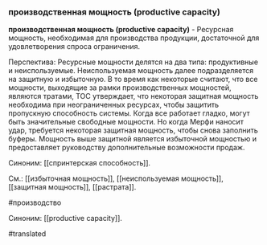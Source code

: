 ### производственная мощность (productive capacity)

**производственная мощность (productive capacity)** - Ресурсная мощность, необходимая для производства продукции, достаточной для удовлетворения спроса ограничения.

Перспектива: Ресурсные мощности делятся на два типа: продуктивные и неиспользуемые. Неиспользуемая мощность далее подразделяется на защитную и избыточную. В то время как некоторые считают, что все мощности, выходящие за рамки производственных мощностей, являются тратами, TOC утверждает, что некоторая защитная мощность необходима при неограниченных ресурсах, чтобы защитить пропускную способность системы. Когда все работает гладко, могут быть значительные свободные мощности. Но когда Мерфи наносит удар, требуется некоторая защитная мощность, чтобы снова заполнить буферы. Мощность выше защитной является избыточной мощностью и предоставляет руководству дополнительные возможности продаж.

Синоним: [[спринтерская способность]].

См.: [[избыточная мощность]], [[неиспользуемая мощность]], [[защитная мощность]], [[растрата]].

#производство

Синоним: [[productive capacity]].

#translated
